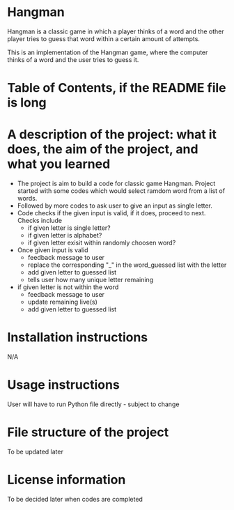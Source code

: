 # Hangman
Hangman is a classic game in which a player thinks of a word and the other player tries to guess that word within a certain amount of attempts.

This is an implementation of the Hangman game, where the computer thinks of a word and the user tries to guess it. 

# Table of Contents, if the README file is long

# A description of the project: what it does, the aim of the project, and what you learned
- The project is aim to build a code for classic game Hangman. Project started with some codes which would select ramdom word from a list of words.
- Followed by more codes to ask user to give an input as single letter.
- Code checks if the given input is valid, if it does, proceed to next. Checks include 
    - if given letter is single letter?
    - if given letter is alphabet?
    - if given letter exisit within randomly choosen word?
- Once given input is valid
    - feedback message to user
    - replace the corresponding "_" in the word_guessed list with the letter
    - add given letter to guessed list
    - tells user how many unique letter remaining
- if given letter is not within the word
    - feedback message to user
    - update remaining live(s)
    - add given letter to guessed list
# Installation instructions

N/A

# Usage instructions

User will have to run Python file directly - subject to change

# File structure of the project

To be updated later

# License information

To be decided later when codes are completed